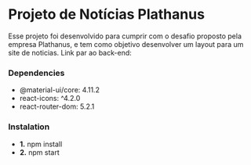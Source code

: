 # Projeto de Notícias Plathanus 
Esse projeto foi desenvolvido para cumprir com o desafio proposto pela empresa Plathanus, e tem como objetivo desenvolver um layout para um site de noticias. Link par ao back-end:

### Dependencies
- @material-ui/core: 4.11.2
- react-icons: ^4.2.0
- react-router-dom: 5.2.1

### Instalation
- **1.** npm install
- **2.** npm start

